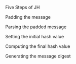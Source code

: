 Five Steps of JH

Padding the message

Parsing the padded message

Setting the initial hash value

Computing the final hash value

Generating the message digest